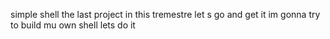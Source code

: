 simple shell the last project in this tremestre let s go and get it
im gonna try to build mu own shell
lets do it 
